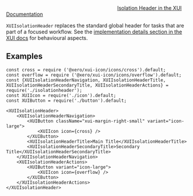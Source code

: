 <div class="xui-margin-vertical">
	<svg focusable="false" class="xui-icon xui-icon-inline xui-blobicon xui-blobicon-large xui-icon-color-blue">
		<use xlink:href="#xui-icon-bookmark" role="presentation"/>
	</svg>
	<a href="../section-compounds-navigation-isolation-header.html">Isolation Header in the XUI Documentation</a>
</div>

`XUIIsolationHeader` replaces the standard global header for tasks that are part of a focused workflow.
See the [implementation details section in the XUI docs](../section-compounds-navigation-isolation-header.html#compounds-navigation-isolation-header-4-1)
for behavioural aspects.

## Examples

```
const cross = require ('@xero/xui-icon/icons/cross').default;
const overflow = require ('@xero/xui-icon/icons/overflow').default;
const {XUIIsolationHeaderNavigation, XUIIsolationHeaderTitle, XUIIsolationHeaderSecondaryTitle, XUIIsolationHeaderActions} = require('./isolationheader');
const XUIIcon = require('./icon').default;
const XUIButton = require('./button').default;

<XUIIsolationHeader>
	<XUIIsolationHeaderNavigation>
		<XUIButton className="xui-margin-right-small" variant="icon-large">
			<XUIIcon icon={cross} />
		</XUIButton>
		<XUIIsolationHeaderTitle>Main Title</XUIIsolationHeaderTitle>
		<XUIIsolationHeaderSecondaryTitle>Secondary Title</XUIIsolationHeaderSecondaryTitle>
	</XUIIsolationHeaderNavigation>
	<XUIIsolationHeaderActions>
		<XUIButton variant="icon-large">
			<XUIIcon icon={overflow} />
		</XUIButton>
	</XUIIsolationHeaderActions>
</XUIIsolationHeader>
```

